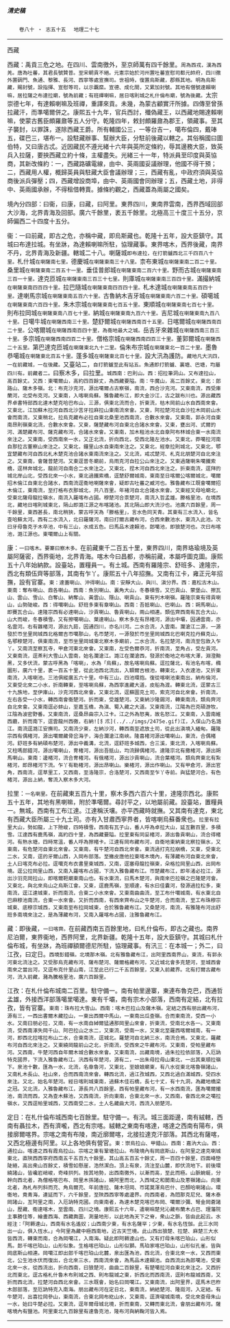 

##### 清史稿

　　`卷八十 ‧ 志五十五`　
`地理二十七`

* * *

西藏

西藏：禹貢三危之地。在四川、雲南徼外，至京師萬有四千餘里。`周為西戎，漢為西羌。唐為吐蕃，其君長號贊普。至宋朝貢不絕。元憲宗始於河州置吐蕃宣慰司都元帥府，四川徼外置碉門、魚通、黎雅、長河、西寧等處宣撫司。世祖時，復置烏斯藏，郡縣其地。明為烏斯藏，賜封號，設指揮、宣慰等司，以示覊縻。宣德、成化間，又累加封號。其地有僧號達賴喇嘛，居拉薩之布達拉廟，號為前藏；有班禪喇嘛，居日喀則城之札什倫布廟，號為後藏。`太宗崇德七年，有達賴喇嘛及班禪，重譯來貢。未幾，為蒙古顧實汗所據。四傳至曾孫拉藏汗，而準噶爾併之。康熙五十九年，官兵西討，殲偽藏王，以西藏地賜達賴喇嘛，使蒙古舊臣頗羅鼐等五人分守。乾隆四年，敕封頗羅鼐為郡王，領藏事。至其子襲封，以罪誅，遂除西藏王爵。所有輔國公三，一等台吉一，噶布倫四，戴琫五，碟巴三，堪布一。設駐藏辦事、幫辦大臣，分駐前後藏以轄之。其俗稱國曰圖伯特，又曰唐古忒。近因藏民不遵光緒十六年與英所定條約，辱其邊務大臣，致英兵入拉薩，要挾西藏立約十條，主權盡失。光緒三十一年，特派員至印度與英協商，其新改條約：一，西藏路礦電線，由中、英兩國妥議辦理，他國不得干預；二，西藏用人權，概歸英員與駐藏大臣會議辦理；三，西藏有亂，中政府須與英協商後派兵彈壓；四，西藏增設商埠，由中、英兩國會同辦理；五，西藏土地，非得中、英兩國承辦，不得租借轉賣。據條約觀之，西藏蓋為兩屬之國矣。

境內分四部：曰衞，曰康，曰藏，曰阿里。東界四川，東南界雲南，西界西域回部大沙海，北界青海及回部。廣六千餘里，袤五千餘里。北極高三十度三十五分，京師偏西二十四度十五分。

衞：一曰前藏，即古之危，亦稱中藏，即烏斯藏也。乾隆十五年，設大臣鎮守。其城曰布達拉城。有坐牀，為達賴喇嘛所駐，協理藏事。東界喀木，西界後藏，南界不丹，北界青海及新疆。轄城二十八。喇薩城`即布達拉，在打箭鑪西北三千四百八十里。`札什城`在喇薩南七里。`德慶城`在喇薩東南三十八里。`柰布東城`在喇薩東南二百二十里。`桑里城`在喇薩東南二百五十一里。`垂佳普郎城`在喇薩東南二百六十里。`野而古城`在喇薩東南三百一十里。`達克匝城`在喇薩東南三百三十七里。`則庫城`在喇薩東南三百四十里。`滿撮納城`在喇薩東南四百四十里。`拉巴隨城`在喇薩東南四百四十里。`札木達城`在喇薩東南五百四十里。`達喇馬宗城`在喇薩東南五百六十里。`古魯納木吉牙城`在喇薩東南六百二十里。`碩噶城`在喇薩東南六百四十里。`朱木宗城`在喇薩東南七百五十里。`東順城`在喇薩東南七百七十里。`則布拉岡城`在喇薩東南八百七十里。`納城`在喇薩東南九百六十里。`吉尼城`在喇薩東南九百八十里。`日噶牛城`在喇薩西南三十里。`楚舒爾城`在喇薩西南百十五里。`日喀爾城`在喇薩西南百二十里。`公喀爾城`在喇薩西南百四十里，為衞地最大之城。`岳吉牙來雜城`在喇薩西南三百三十里。`多宗城`在喇薩西南四百二十里。`僧格宗城`在喇薩西南四百三十里。`董郭爾城`在喇薩西二十五里。`第巴達克匝城`在喇薩東北九十二里。`倫朱布宗城`在喇薩東北一百二十里。`墨魯恭噶城`在喇薩東北百五十里。`蓬多城`在喇薩東北百七十里。`設大汛為護防。`藏地凡大汛四，一在前藏城，一在後藏。`又臺站二，`自打箭鑪至此有站五。魚通即打箭鑪、裏塘、巴塘，均屬四川有。前藏者二。`曰察木多，曰拉里。`城西南：巴則山。西：招拉筆洞山。又布達拉山，高百餘丈。又西：東噶爾山，高約四百餘丈，為西藏要隘。南：牛魔山，高二百餘丈。東北：郎路山、薩木多嶺。北：布克沙克河，源出噶爾占古察嶺，南流，西合沙克河。又東南流，西受庫蘭河，北受布克河。又東南，入喀喇烏蘇。雅魯藏布江，即大金沙江，古之跋布川也。源出藏西界卓書特部西北達木楚克哈巴布山，三源，俱東北流而合，折東流，枯木岡前山水自西南來會。又東北，江加蘇木拉河自西北沙苦牙拉麻拉山東南流來會。又東，阿拉楚河北自沙拉木岡前山水會而南流，又東稍北，拉烏克藏布必拉自東北桑里池西南流，合數水來會。又東南，郭永河自東南昂則嶺東北流，合數水來會。又東，薩楚藏布河自東北合諸水來會。又東，甕出河、式爾的河、滿楚藏布河、薩克藏布河，合諸水來會。又東南，加木租池水北自章阿布林城合東一水南流來注之。又東南，受西南來一水，又正北流，折向西北，受西北隆左池水。又東北，莽噶拉河南自那拉古董察山來注之。又東北，鐘里山水自東南來注之。又東北，經章拉則城北，又東北，鄂宜楚藏布河自西北札木楚克池合諸水東南流來注之。又北流，戒忒楚河、札克北朋楚河自北來注之。又東南，會薩普楚河。又東逕普冬廟前，烏雨克河自拉公山來注之。又東過薩喇朱噶鐵索橋，逕林奔城北，龍前河自南合二水來注之。又東北，捏木河自西北來注之。折東南流，逕拜的城北岸山北，受西北來一小水，東北過鐵索橋，逕楚舒爾城南，東南至日喀爾公喀爾城北，噶爾招木倫江自東北合諸水，西南流逕衞地喇薩來會，疑即古吐蕃之臧河也。雅魯藏布江既會噶爾招木倫江，東南流，至打格布衣那城北，共八百里。年褚河自北合諸水來會。又東經叉母哈廟北，受東北薩母龍拉嶺水，南流入羅喀布占國。穆楚河合柰楚河，南流入哲孟雄。滕格里池，在境西北，藏地日喀則城東北，隔山即潞江源之布喀諸池。其北隔山即大流沙也。池廣六百餘里，周一千餘里，東西甚長，南北稍狹，蒙古呼天為「滕格里」，言水色同天青。其東有三水流入，皆名查哈蘇太河。西有二水流入，北曰羅薩河，南曰打爾古藏布河，合西來數池水，東流入此池。次曰牙母魯克于木卒池，中有三山，水成五色。曰馬品木達賴池，郎噶池，即狼楚河也。次曰布喀池，潞江源也。東噶爾山上有關。`

康：`一曰喀木。要寨曰察木多。`在前藏東千二百五十里，東界四川，南界珞瑜境及英屬阿薩密，西界衞地，北界青海。喀木今曰昌都，亦稱前藏，本屬呼圖克圖。康熙五十八年始納款。設臺站，置糧員一。有土城。西南有羅隆宗、舒班多、達隆宗，西北有類伍齊等部落，其南有乍丫。康熙五十八年招撫。又南有江卡，雍正元年招撫，設有官寨。`東：達蓋喇山、沖得喇山。南：安靜大山，與川、滇分界。西：嘉松古木山。東南：奪布喇山、鼎各喇山。西南：魚別喇山、裏角大山，冬春積雪。又巴貢山、蒙堡山、擦瓦山、雲山、雪山、白奪山、納奪山、黃雲山、隱山、喇貢山。東有列木喇嶺。羅隆宗東有得貢喇山，山勢陡峻。西：得噶喇山。舒班多東有章喇山。西南：吾抵喇山、巴喇山。西：朔馬喇山，即賽瓦合山。達隆宗西有必達喇山，沙貢喇山、魯貢喇山，兩山相連。類伍齊西南有瓦合大山，山大而峻，冬春積雪。又有擦噶喇山、葉達喇山。察木多左有昂楮河，源出中壩，因通雲南，亦名雲河。右有雜楮河，源出九茹，因通四川，亦名川河。二水合流，入雲南。瀾滄江二源，一源發於帀坐里岡城西北格爾吉帀噶那山，名帀楚河，一源發於帀坐里岡城西北巴喇克拉丹蘇克山，名鄂穆楚河，俱東南流，至帀坐里岡城東北察木多廟前，二水合流，名拉楚河，南流至包敦入乍丫。又南流至察瓦寺，甲倉河東北來會。又東南，左受色爾恭河，折南流，至角占，受左貢河。又東南流，逕茶利大雪山入雲南，始名瀾滄江。潞江在瀾滄西，發源於衞地之布喀大澤，淵澄黝黑，又多伏流，蒙古呼黑為「喀喇」，水為「烏蘇」，故名喀喇烏蘇。逕拉薩北，有池名布喀，橢圜形，廣六十里，袤一百五十里，從此池西北流出，入額爾吉根池，轉東北，入衣達池，又折東南流，入喀喇池。三池俱縱廣五六十里。中有三山，四池環抱。復從喀喇池東南出，納布倫河，又東受北來二小水，折南轉東，至喀喇烏蘇，為西寧進藏大道，皮船為渡。轉東北流，逕蒙古三十九族地，至伊庫山，沙克河西北來會。又東北流，逕蘇圖克土司，索克河自北來會。折南流，左右各受一小水，轉西南會衞楚河。折而東，受雄楚河。又東納沙隆錫河，轉東南流，類烏齊河自北來會。又東南逕必蚌山，至嘉玉橋，為滇、蜀入藏之大道。又東南流，江陽為巴克碩游牧，江陰為波密野番。又東南流，逕桑昂曲宗入江卡。江之外為怒夷，故名怒江。又東南，入雲南維西廳，折而南下，逕雲龍州西徼，右納![犭朮](../../imgs/2475e.gif)江，入保山乃名潞江。南流逕潞江安撫司。又南流少東，左納沙河，轉西南至遮放土司，從此出滇境入緬甸。羅隆宗西有偶楮河，源出噶爾藏骨岔海子，海合瀾滄江南峽。隆喜楮河源出噶喇山，東流，合偶楮河。舒班多有納碩布楚河，源出中義溝，北流，逕舒班多城西，合三溪，東北流，入喀喇烏蘇。又柱嗎郎錯河，源出噶喇山，冑楮河，源出吾抵山，均流歸偶楮河。達隆宗北有撒楮河，源出朔馬喇山。東南：邊楮河，流合冑楮河。有俄楮河，源出沙貢喇山，流合葉楮河。類烏齊東北有紮楮河，即昂楮河下流。乍丫有勒楮河，源出昂喇山。樂楮河，源出作喇山。又有甲倉河，源出官角，西南流，逕草里工，又西南，至洛隆宗，合洛楚河，又西南至乍丫寺前。與猛楚河合。有色楮河，源出上納，奪流入察木多大河。`

拉里：`一名喇里。`在前藏東五百九十里，察木多西六百六十里，達隆宗西北。康熙五十五年，其地有黑喇嘛，附於準噶爾。尋討平之，以地屬前藏。設臺站，置糧員一。無城。西南有工布江達。江達稱沃壤。亦平西藏時就撫。又其南有達克，東北有西藏大臣所屬三十九土司。亦有入甘肅西寧界者，皆喀喇烏蘇番衆也。`拉里有拉里大山，勢如龍，上下險峻，四時積雪。西南有瓦子山，番人呼為卓拉大山，延亙數百里，多積雪。江達西有鹿馬嶺，高約四十里，為西藏要隘。拉里東有同妥楮河，源出魯貢喇山，流合得楮河。有熱水塘，四時常溫，番人呼為擦楮卡。江達有岡布藏布河，自衞地東納東北察拉嶺水，又東南，有危楚河自東北來會。又東南，有牛楚河自西北來會。東流過打克拉崩橋，又東，受東北二水，又南，逕的牙爾山西，入岡布部落。至撇皮唐他拉東喀木境內，有薄藏布河自東北來會，土人曰喀克布必拉。逕噶克布衣書里東城西，又南，逕塞母龍拉嶺東，朵格拉岡里山西，出岡布境。逕公拉岡里山西，又南入羅喀布占國，下流入雅魯藏布江。帀楚藏布江，即年渚必拉江，源出沙羽克岡拉山，即喀爾靼廟東南山也。有水東流，曰馬木楚河，與南來巴拉嶺之巴隆楚河會。又東北，與北來烏山之烏斯江會。又東，逕鹿馬嶺，至順達，有水曰佳囊河，發源過拉松多，東南流，逕江達城東，折而南流，合東二小水來會。又東南曲曲流，至工布什噶城南，有水東北自巴麻穆池南流，合東一水來會。又折而西南，有西來齊布山之牛楚河，合而南流，至工布珠穆宗城東、底穆宗城西，又東南至布拉岡城東，合於雅魯藏布江。又桑楚河，南流，有雅隆布河出舒班多南境來注之，是為薄藏布河，又南入羅喀布占國，注雅魯藏布江。`

藏：即後藏，`一曰喀齊。`在前藏西南五百餘里地，曰札什倫布，即古之藏也。南界尼泊爾，東界衞地，西界阿里，北界新疆。乾隆十五年，設大臣鎮守。其城曰札什倫布城，有坐牀，為班禪額爾德尼所駐，協理藏事。有汛三：在本城一；外二，曰江孜，曰定日。`西境彭錯嶺。北境那木嶺。北有雅魯藏布江，出阿里西南界山，東流，有郭永河東北流注之。又受那烏克藏布河、薩布楚河、薩爾格藏布河，又近城北會多克楚河，至城西會南來之當出河，又逕布克什里山南，江至此已行二千五百餘里，又東入前藏界。北有打爾古藏布河，流入前藏，瀦為騰格里池，廣六百餘里。`

江孜：在札什倫布城南二百里。駐守備一。南有帕里邊寨，東連布魯克巴，西通哲孟雄，外接西洋部落噶里噶達。東有千壩，南有宗木小部落，西南有定結，北有拉孜，皆有官寨。`東南：珠布拉大雪山。西南：喀木巴拉山及薩木嶺。定結之西有朋出藏布河，源有三，一西出書爾木藏拉山，一東出西爾中馬山，一東南出瓜查嶺。合而東南流，受西一小水。又南曰朋必拉，又南，有一水南自綽爾猛通那岡里山來會，折東流，受南北水各一。又東南流，受西南涿失岡千山、阿巴拉山之水二，又東流，受南一水，又東北至羅西喀爾城南，有一河，即西北拉喀拉布山二水，合東南流，逕城北。羅楚河自北納三水，南流合焉。又東北，羅藏布河自西北來注之。又東繞岡龍前山之北，折南流，受西來之牛藏布河。又東南，受帕里藏布河。又西南，牛楚河西自年爾木城合數水來會。又東南流，出藏南境，過朱拉拉依部落，入厄訥特克國界，下流入雅魯藏布江。汛西有年楚河，源有二，一出朱母拉母山東北，一出其東順拉嶺下。泉池十數，匯為一水，北流，名章魯河，又東北，至娘娘廟東，有八水從東北喀魯嶺諸山，又南札木長山、社山來，合而西南流來會。轉西北流，過江孜城西，又西北過白滿城西，受四水來注。又北，始名年楚河。經日喀則城東南，過蘇木佳石橋，長七十丈，有十九洞，為藏地橋梁之冠。又北流，入雅魯藏布江，源長共八百餘里。西有帕里藏布河，有一水西南流，匯為噶爾撮池，南流而西，又為查木蘇池，又西南流，折向東南，合東北來一水，又西南，會西北來之噶拉嶺水，又西逕帕里城西，又西南受二水，土人名藏曲大河，西流入朋楚河。`

定日：在札什倫布城西南七百餘里。駐守備一。有汛。城三面距邊，南有絨轄，西南有聶拉木，西有濟嚨，西北有宗喀。絨轄之東南有喀達，喀達之西南有陽布，俱接廓爾喀界。宗喀之南有布陵，南近廓爾喀，北接拉達克汗部落。其西北有薩喀，又西北極邊有阿里。以上各地俱有營官。`東：崇烏拉山、甲錯山。西南：嘉汭大山。西：通拉山。喀達之西有霞烏拉山。宗喀之東有鞏塘拉山。布陵境內有岡底斯山，在阿里之達克喇城東北，直陝西西寧府西南五千五百九十餘里。其山高五百五十餘丈，周一百四十餘里，四面峰巒陡絕，高出衆山百餘丈，積雪如懸崖，浩然潔白。頂上有泉，流注至山麓，即伏流地下。前後環繞諸山，皆巉岩峭峻，奇峰拱列。按其地勢，出西南徼外，以漸而高，至此而極。山脈蜿蜒，分幹向西北者，為僧格喀巴布、岡里木孫諸山，繞阿里而北，入西域之和闐南山及蔥嶺諸山。向東北者，為札布列斜而充、角烏爾充、年前唐拉、薩木坦岡、帀諾莫渾烏巴什、巴顏哈喇諸山。環衞地，竟青海，連延而下，六千餘里，至陝西西寧等處邊界。向西南者，為悶那克尼兒、薩木泰岡諸山，亙阿里之南，入厄訥特克國。向東南者，為達木楚克喀巴布岡、噶爾沙彌、弩金岡蒼諸山，歷藏、衞達喀木，至雲南、四川之境。康熙五十六年，遣喇嘛楚兒沁藏布蘭木占巴、理藩院主事勝住等，繪畫西海、西藏輿圖，測量地形，以此地為天下之脊，衆山之脈，皆由此起云。水經注：「阿耨達山，西南有水名遙奴；山西南少東，有水名薩罕；少東，有水名恆伽。此三水同出一山，俱入恆水。」今阿里為藏中極西南地，近古天竺境。此山西出狼楚、拉楚、麻楚三大水皆西流，轉東而南，合為岡噶江，入南海。疑此即阿耨達山也。又有打母朱喀巴珀山，山形似馬。郎千喀巴珀山，山形似象。生格喀巴珀山，山形似獅。馬珀家喀巴珀山，山形似孔雀。皆與岡底斯山相連。岡噶江即出郎千喀巴珀山北麓，泉出匯為池，西北流，合東北來一水，又西而東北，公生池水伏而復出，合北來三水，西南流來會，為馬品木達賴池。自西流出為郎噶池，受東北來一水，從西流出，折向西南，曰狼楚河，曲曲二百餘里，有楚噶拉河自東北來注之。又西折北而東北，逕古格札什魯木布則城之西、則布龍城之東，折西北而西南流，逕則布龍城西南，又折而西北流，拉楚河自西北來會。三水既會，始名曰岡噶江。又東南流，出阿里界，逕馬木巴柞木郎部落，至厄訥特克入南海。朋出藏布河在定日北，東南流，納結楚河、隆崗河，入定結。有牛楚河，出喜拉岡參山，東南流，合東北岡布紇山水，又東南，逕濟嚨城南境，受北來查母朱山一水，始曰牛楚必拉。又東流，逕年爾母城北境，折而東南，又轉而東北流，會朋出藏布河。薩喀境內有鹽池。阿里東北九百餘里有達魯克池，隆布河與納鞠河皆入焉。`

* * *

